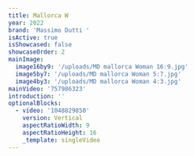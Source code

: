 ```yaml
---
title: Mallorca W
year: 2022
brand: 'Massimo Dutti '
isActive: true
isShowcased: false
showcaseOrder: 2
mainImage:
  image16by9: '/uploads/MD mallorca Woman 16:9.jpg'
  image5by7: '/uploads/MD mallorca Woman 5:7.jpg'
  image4by3: '/uploads/MD mallorca Woman 4:3.jpg'
mainVideo: '757986323'
introduction: ''
optionalBlocks:
  - video: '1048829850'
    version: Vertical
    aspectRatioWidth: 9
    aspectRatioHeight: 16
    _template: singleVideo
---
```


